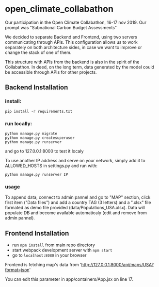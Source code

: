 # open_climate_collabathon
Our participation in the Open Climate Collabathon, 16-17 nov 2019. Our prompt was "Subnational Carbon Budget Assessments"

We decided to separate Backend and Frontend, using two servers communicating through APIs. This configuration allows us to work separately on both architecture sides, in case we want to improve or change the stack of one of them.

This structure with APIs from the backend is also in the spirit of the Collabathon. In deed, on the long term, data generated by the model could be accessible through APIs for other projects.


## Backend Installation

### install:
```
pip install -r requirements.txt
```

### run locally:
```
python manage.py migrate
python manage.py createsuperuser
python manage.py runserver
```
and go to 127.0.0.1:8000 to test it localy

To use another IP address and serve on your network, simply add it to ALLOWED_HOSTS in settings.py and run with: 
```
python manage.py runserver IP
```

### usage
To append data, connect to admin pannel and go to "MAP" section, click first item ("Data files") and add a country TAG (3 letters) and a ".xlsx" file formated as demo file provided (data/Populations_USA.xlsx).
Data will populate DB and become available automaticaly (edit and remove from admin pannel).



## Frontend Installation

* run `npm install` from main repo directory
* start webpack development server with `npm start`
* go to `localhost:8080` in your browser

Frontend is fetching map's data from 'http://127.0.0.1:8000/api/maps/USA?format=json'

You can edit this parameter in app/containers/App.jsx on line 17.
